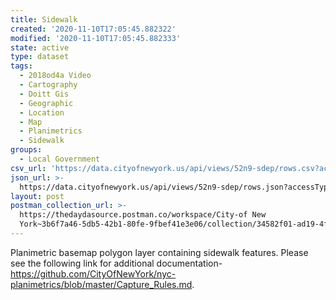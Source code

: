 ```yaml
---
title: Sidewalk
created: '2020-11-10T17:05:45.882322'
modified: '2020-11-10T17:05:45.882333'
state: active
type: dataset
tags:
  - 2018od4a Video
  - Cartography
  - Doitt Gis
  - Geographic
  - Location
  - Map
  - Planimetrics
  - Sidewalk
groups:
  - Local Government
csv_url: 'https://data.cityofnewyork.us/api/views/52n9-sdep/rows.csv?accessType=DOWNLOAD'
json_url: >-
  https://data.cityofnewyork.us/api/views/52n9-sdep/rows.json?accessType=DOWNLOAD
layout: post
postman_collection_url: >-
  https://thedaydasource.postman.co/workspace/City-of New
  York~3b6f7a46-5db5-42b1-80fe-9fbef41e3e06/collection/34582f01-ad19-4f4b-81fd-f57e64763983
---
```

Planimetric basemap polygon layer containing sidewalk features. Please see the following link for additional documentation- https://github.com/CityOfNewYork/nyc-planimetrics/blob/master/Capture_Rules.md.
